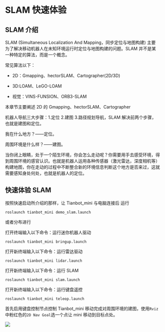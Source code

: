 # SLAM 快速体验

## SLAM 介绍

SLAM (Simultaneous Localization And Mapping，同步定位与地图构建) 主要为了解决移动机器人在未知环境运行时定位与地图构建的问题。SLAM 并不是某一种特定的算法，而是一个概念。

常见算法以下：

- 2D：Gmapping、hectorSLAM、Cartographer(2D/3D)

- 3D:LOAM、LeGO-LOAM

- 视觉：VINS-FUNSION、ORB3-SLAM

本章节主要阐述 2D 的 Gmapping、hectorSLAM、Cartographer

机器人导航三大步骤：1.定位 2.建图 3.路径规划导航，SLAM 解决前两个步骤，也就是建图和定位。

我在什么地方？——定位。

周围环境是什么样？——建图。

当你闭上眼睛，处于一个陌生环境，你会怎么走动呢？你需要用手去感受环境，得到周围环境的感官认识。也就是机器人运用各种传感器（激光雷达，深度相机等）构建地图，你在走动的过程中不断整合新的环境信息判断这个地方是否来过，这就需要感知身处何处，也就是机器人的定位。

## 快速体验 SLAM

按照快速启动所介绍的那样，让 Tianbot_mini 与电脑连接后
运行
```shell
roslaunch tianbot_mini demo_slam.launch
```
或者分布进行

打开终端输入以下命令：运行迷你机器人驱动
```shell
roslaunch tianbot_mini bringup.launch
```
打开新终端输入以下命令：运行雷达驱动
```shell
roslaunch tianbot_mini lidar.launch
```
打开新终端输入以下命令：运行 SLAM
```shell
roslaunch tianbot_mini slam.launch
```
打开新终端输入以下命令：运行键盘遥控
```shell
roslaunch tianbot_mini teleop.launch
```

首先启用键盘控制节点控制 Tianbot_mini 移动完成对周围环境的建图，使用`Rviz`中粉红色的`2D Nav Goal`选一个点让 mini 移动到目标点处。

![](https://img.kancloud.cn/d8/2b/d82b960b33a6db0ce5e5e1354fcd4941_1920x1080.png)
